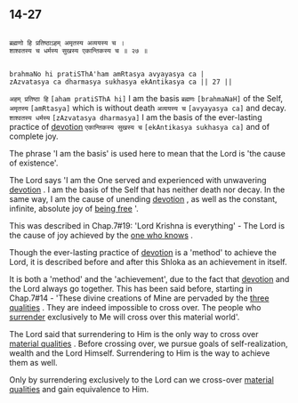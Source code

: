 ## 14-27


```shloka-sa

ब्रह्मणो हि प्रतिष्ठाऽहम् अमृतस्य अव्ययस्य च ।
शाश्वतस्य च धर्मस्य सुखस्य एकान्तिकस्य च ॥ २७ ॥

```
```shloka-sa-hk

brahmaNo hi pratiSThA'ham amRtasya avyayasya ca |
zAzvatasya ca dharmasya sukhasya ekAntikasya ca || 27 ||

```
`अहम् प्रतिष्ठा हि` `[aham pratiSThA hi]` I am the basis `ब्रह्मणः` `[brahmaNaH]` of the Self, `अमृतस्य` `[amRtasya]` which is without death `अव्ययस्य च` `[avyayasya ca]` and decay. `शाश्वतस्य धर्मस्य` `[zAzvatasya dharmasya]` I am the basis of the ever-lasting practice of 
[devotion](Chapter_7.md#bhakti_a_defn) `एकान्तिकस्य सुखस्य च` `[ekAntikasya sukhasya ca]` and of complete joy.

The phrase 'I am the basis' is used here to mean that the Lord is 'the cause of existence'.

The Lord says 'I am the One served and experienced with unwavering 
[devotion](Chapter_7.md#bhakti_a_defn)
. I am the basis of the Self that has neither death nor decay. In the same way, I am the cause of unending 
[devotion](Chapter_7.md#bhakti_a_defn)
, as well as the constant, infinite, absolute joy of 
[being free](Back-to-Basics.md#Moksha)
'. 

This was described in Chap.7#19: 'Lord Krishna is everything' - The Lord is the cause of joy achieved by the 
[one who knows](7-16.md#jnAnI)
. 

Though the ever-lasting practice of 
[devotion](Chapter_7.md#bhakti_a_defn)
 is a 'method' to achieve the Lord, it is described before and after this Shloka as an achievement in itself. 

It is both a 'method' and the 'achievement', due to the fact that 
[devotion](Chapter_7.md#bhakti_a_defn)
 and the Lord always go together. This has been said before, starting in Chap.7#14 - 'These divine creations of Mine are pervaded by the 
[three qualities](2-45_to_2-46.md#satva_rajas_tamas)
. They are indeed impossible to cross over. The people who 
[surrender](7-19.md#Sharanagati)
 exclusively to Me will cross over this material world'. 

The Lord said that surrendering to Him is the only way to cross over 
[material qualities](2-45_to_2-46.md#satva_rajas_tamas)
. Before crossing over, we pursue goals of self-realization, wealth and the Lord Himself. Surrendering to Him is the way to achieve them as well. 

Only by surrendering exclusively to the Lord can we cross-over 
[material qualities](2-45_to_2-46.md#satva_rajas_tamas)
 and gain equivalence to Him.



